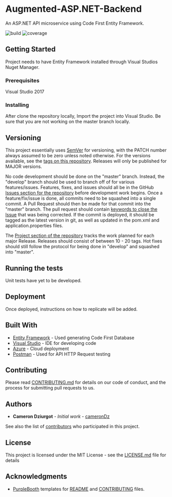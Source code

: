 # Augmented-ASP.NET-Backend

An ASP.NET API microservice using Code First Entity Framework.

![build](https://img.shields.io/badge/build-failing-red.svg)
![coverage](https://img.shields.io/badge/code%20coverage-0.0%25-red.svg)

## Getting Started

Project needs to have Entity Framework installed through Visual Studios Nuget Manager.

### Prerequisites

Visual Studio 2017

### Installing

After clone the repository locally, Import the project into Visual Studio. Be sure that you are not working on the master branch locally.

## Versioning

This project essentially uses [SemVer](http://semver.org/) for versioning, with the PATCH number always assumed to be zero unless noted otherwise. For the versions available, see the [tags on this repository](https://github.com/cameronDz/augmented-aspnet-backend/tags). Releases will only be published for MAJOR versions.

No code development should be done on the "master" branch. Instead, the "develop" branch should be used to branch off of for various features/issues. Features, fixes, and issues should all be in the GitHub [Issues section for the repository](https://github.com/cameronDz/augmented-aspnet-backend/issues) before development work begins. Once a feature/fix/issue is done, all commits need to be squashed into a single commit. A Pull Request should then be made for that commit into the "master" branch. The pull request should contain [keywords to close the Issue](https://help.github.com/articles/closing-issues-using-keywords) that was being corrected. If the commit is deployed, it should be tagged as the latest version in git, as well as updated in the pom.xml and application.properties files.

The [Project section of the repository](https://github.com/cameronDz/augmented-aspnet-backend/projects) tracks the work planned for each major Release. Releases should consist of between 10 - 20 tags. Hot fixes should still follow the protocol for being done in "develop" and squashed into "master".

## Running the tests

Unit tests have yet to be developed.

## Deployment

Once deployed, instructions on how to replicate will be added.

## Built With

* [Entity Framework](https://docs.microsoft.com/en-us/ef/) - Used generating Code First Database
* [Visual Studio](https://visualstudio.microsoft.com/vs/) - IDE for developing code
* [Azure](https://azure.microsoft.com/en-us/) - Cloud deployment
* [Postman](https://www.getpostman.com/) - Used for API HTTP Request testing 

## Contributing

Please read [CONTRIBUTING.md](CONTRIBUTING.md) for details on our code of conduct, and the process for submitting pull requests to us.

## Authors

* **Cameron Dziurgot** - *Initial work* - [cameronDz](https://github.com/cameronDz)

See also the list of [contributors](https://github.com/cameronDz/augmented-aspnet-backend/contributors) who participated in this project.

## License

This project is licensed under the MIT License - see the [LICENSE.md](LICENSE.md) file for details

## Acknowledgments

* [PurpleBooth](https://github.com/PurpleBooth) templates for [README](https://gist.github.com/PurpleBooth/109311bb0361f32d87a2) and [CONTRIBUTING](https://gist.github.com/PurpleBooth/b24679402957c63ec426) files.

